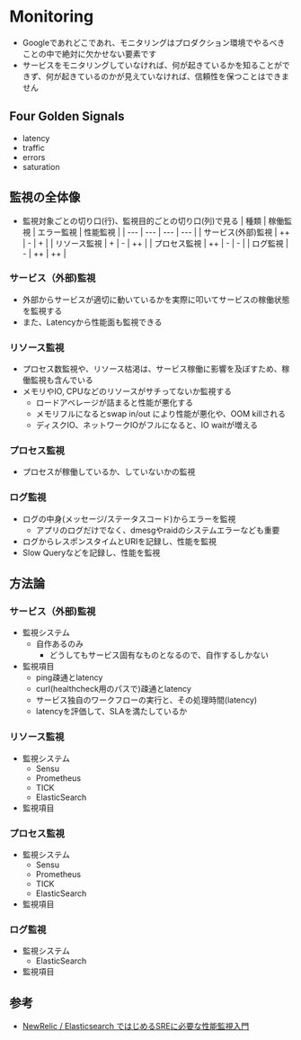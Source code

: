 # Monitoring
* Googleであれどこであれ、モニタリングはプロダクション環境でやるべきことの中で絶対に欠かせない要素です
* サービスをモニタリングしていなければ、何が起きているかを知ることができず、何が起きているのかが見えていなければ、信頼性を保つことはできません


## Four Golden Signals
* latency
* traffic
* errors
* saturation


## 監視の全体像
* 監視対象ごとの切り口(行)、監視目的ごとの切り口(列)で見る
| 種類 | 稼働監視 | エラー監視 | 性能監視 |
| --- | --- | --- | --- |
| サービス(外部)監視 | ++ | -  | +  |
| リソース監視       | +  | -  | ++ |
| プロセス監視       | ++ | -  | -  |
| ログ監視           | -  | ++ | ++ |


### サービス（外部)監視
* 外部からサービスが適切に動いているかを実際に叩いてサービスの稼働状態を監視する
* また、Latencyから性能面も監視できる

### リソース監視
* プロセス数監視や、リソース枯渇は、サービス稼働に影響を及ぼすため、稼働監視も含んでいる
* メモリやIO, CPUなどのリソースがサチってないか監視する
    * ロードアベレージが詰まると性能が悪化する
    * メモリフルになるとswap in/out により性能が悪化や、OOM killされる
    * ディスクIO、ネットワークIOがフルになると、IO waitが増える

### プロセス監視
* プロセスが稼働しているか、していないかの監視

### ログ監視
* ログの中身(メッセージ/ステータスコード)からエラーを監視
    * アプリのログだけでなく、dmesgやraidのシステムエラーなども重要
* ログからレスポンスタイムとURIを記録し、性能を監視
* Slow Queryなどを記録し、性能を監視


## 方法論
### サービス（外部)監視
* 監視システム
    * 自作あるのみ
        * どうしてもサービス固有なものとなるので、自作するしかない
* 監視項目
    * ping疎通とlatency
    * curl(healthcheck用のパスで)疎通とlatency
    * サービス独自のワークフローの実行と、その処理時間(latency)
    * latencyを評価して、SLAを満たしているか

### リソース監視
* 監視システム
    * Sensu
    * Prometheus
    * TICK
    * ElasticSearch
* 監視項目

### プロセス監視
* 監視システム
    * Sensu
    * Prometheus
    * TICK
    * ElasticSearch
* 監視項目

### ログ監視
* 監視システム
    * ElasticSearch
* 監視項目


## 参考
* [NewRelic / Elasticsearch ではじめるSREに必要な性能監視入門](https://speakerdeck.com/katsuhisa91/elasticsearch-dehazimerusrenibi-yao-naxing-neng-jian-shi-ru-men)
